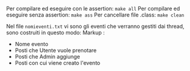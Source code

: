 Per compilare ed eseguire con le assertion: `make all`
Per compilare ed eseguire senza assertion: `make ass`
Per cancellare file .class: `make clean`

Nel file `nomieventi.txt` vi sono gli eventi che verranno gestiti dai thread, sono costruiti in questo modo:
Markup : 

* Nome evento
* Posti che Utente vuole prenotare
* Posti che Admin aggiunge
* Posti con cui viene creato l'evento
